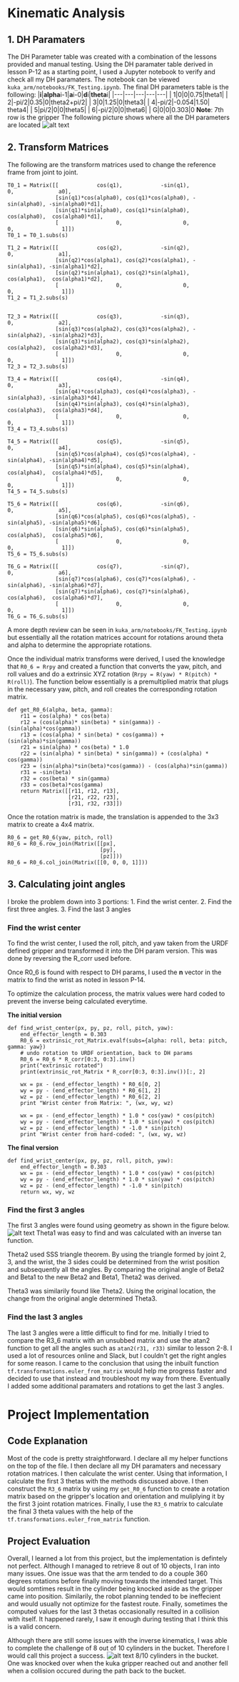 [image1]: ./pictures/dh_params.jpg
[image2]: ./pictures/robot_angles.jpg
[image3]: ./pictures/successful_8_out_of_10.png

# Kinematic Analysis
## 1. DH Paramaters
The DH Parameter table was created with a combination of the lessons provided and manual testing. Using the DH paramater table derived in lesson P-12 as a starting point, I used a Jupyter notebook to verify and check all my DH paramaters. The notebook can be viewed `kuka_arm/notebooks/FK_Testing.ipynb`. The final DH parameters table is the following:
|**i**|**alpha**i-1|**a**i-0|**d**i|**theta**i|
|---|---|---|---|---|
| 1|0|0|0.75|theta1|
| 2|-pi/2|0.35|0|theta2+pi/2|
| 3|0|1.25|0|theta3|
| 4|-pi/2|-0.054|1.50| theta4|
| 5|pi/2|0|0|theta5|
| 6|-pi/2|0|0|theta6|
| G|0|0|0.303|0
**Note**: 7th row is the gripper
The following picture shows where all the DH parameters are located
![alt text][image1]

## 2. Transform Matrices
The following are the transform matrices used to change the reference frame from joint to joint.
```
T0_1 = Matrix([[            cos(q1),            -sin(q1),            0,              a0],
               [sin(q1)*cos(alpha0), cos(q1)*cos(alpha0), -sin(alpha0), -sin(alpha0)*d1],
               [sin(q1)*sin(alpha0), cos(q1)*sin(alpha0),  cos(alpha0),  cos(alpha0)*d1],
               [                  0,                   0,            0,               1]])
T0_1 = T0_1.subs(s)

T1_2 = Matrix([[            cos(q2),            -sin(q2),            0,              a1],
               [sin(q2)*cos(alpha1), cos(q2)*cos(alpha1), -sin(alpha1), -sin(alpha1)*d2],
               [sin(q2)*sin(alpha1), cos(q2)*sin(alpha1),  cos(alpha1),  cos(alpha1)*d2],
               [                  0,                   0,            0,               1]])
T1_2 = T1_2.subs(s)


T2_3 = Matrix([[            cos(q3),            -sin(q3),            0,              a2],
               [sin(q3)*cos(alpha2), cos(q3)*cos(alpha2), -sin(alpha2), -sin(alpha2)*d3],
               [sin(q3)*sin(alpha2), cos(q3)*sin(alpha2),  cos(alpha2),  cos(alpha2)*d3],
               [                  0,                   0,            0,               1]])
T2_3 = T2_3.subs(s)

T3_4 = Matrix([[            cos(q4),            -sin(q4),            0,              a3],
               [sin(q4)*cos(alpha3), cos(q4)*cos(alpha3), -sin(alpha3), -sin(alpha3)*d4],
               [sin(q4)*sin(alpha3), cos(q4)*sin(alpha3),  cos(alpha3),  cos(alpha3)*d4],
               [                  0,                   0,            0,               1]])
T3_4 = T3_4.subs(s)

T4_5 = Matrix([[            cos(q5),            -sin(q5),            0,              a4],
               [sin(q5)*cos(alpha4), cos(q5)*cos(alpha4), -sin(alpha4), -sin(alpha4)*d5],
               [sin(q5)*sin(alpha4), cos(q5)*sin(alpha4),  cos(alpha4),  cos(alpha4)*d5],
               [                  0,                   0,            0,               1]])
T4_5 = T4_5.subs(s)

T5_6 = Matrix([[            cos(q6),            -sin(q6),            0,              a5],
               [sin(q6)*cos(alpha5), cos(q6)*cos(alpha5), -sin(alpha5), -sin(alpha5)*d6],
               [sin(q6)*sin(alpha5), cos(q6)*sin(alpha5),  cos(alpha5),  cos(alpha5)*d6],
               [                  0,                   0,            0,               1]])
T5_6 = T5_6.subs(s)

T6_G = Matrix([[            cos(q7),            -sin(q7),            0,              a6],
               [sin(q7)*cos(alpha6), cos(q7)*cos(alpha6), -sin(alpha6), -sin(alpha6)*d7],
               [sin(q7)*sin(alpha6), cos(q7)*sin(alpha6),  cos(alpha6),  cos(alpha6)*d7],
               [                  0,                   0,            0,               1]])
T6_G = T6_G.subs(s)
```
A more depth review can be seen in `kuka_arm/notebooks/FK_Testing.ipynb` but essentially all the rotation matrices account for rotations around theta and alpha to determine the appropriate rotations.

Once the individual matrix transforms were derived, I used the knowledge that `R0_6 = Rrpy` and created a function that converts the yaw, pitch, and roll values and do a extrinsic XYZ rotation (`Rrpy = R(yaw) * R(pitch) * R(roll)`). The function below essentially is a premultiplied matrix that plugs in the necessary  yaw, pitch, and roll creates the corresponding rotation matrix.
```
def get_R0_6(alpha, beta, gamma):
    r11 = cos(alpha) * cos(beta)
    r12 = (cos(alpha)* sin(beta) * sin(gamma)) - (sin(alpha)*cos(gamma))
    r13 = (cos(alpha) * sin(beta) * cos(gamma)) + (sin(alpha)*sin(gamma))
    r21 = sin(alpha) * cos(beta) * 1.0
    r22 = (sin(alpha) * sin(beta) * sin(gamma)) + (cos(alpha) * cos(gamma))
    r23 = (sin(alpha)*sin(beta)*cos(gamma)) - (cos(alpha)*sin(gamma))
    r31 = -sin(beta)
    r32 = cos(beta) * sin(gamma)
    r33 = cos(beta)*cos(gamma)
    return Matrix([[r11, r12, r13],
                   [r21, r22, r23],
                   [r31, r32, r33]])
```
Once the rotation matrix is made, the translation is appended to the 3x3 matrix to create a 4x4 matrix.
```
R0_6 = get_R0_6(yaw, pitch, roll)
R0_6 = R0_6.row_join(Matrix([[px],
                             [py],
                             [pz]]))
R0_6 = R0_6.col_join(Matrix([[0, 0, 0, 1]]))
```
## 3. Calculating joint angles
I broke the problem down into 3 portions: 1. Find the wrist center. 2. Find the first three angles. 3. Find the last 3 angles
### Find the wrist center
To find the wrist center, I used the roll, pitch, and yaw taken from the URDF
defined gripper and transformed it into the DH param version. This was done by reversing
the R_corr used before.

Once R0_6 is found with respect to DH params, I used the **n** vector in the matrix to find
the wrist as noted in lesson P-14.

To optimize the calculation process, the matrix values were hard coded to prevent the inverse being calculated everytime.

**The initial version**
```
def find_wrist_center(px, py, pz, roll, pitch, yaw):
    end_effector_length = 0.303
    R0_6 = extrinsic_rot_Matrix.evalf(subs={alpha: roll, beta: pitch, gamma: yaw})
    # undo rotation to URDF orientation, back to DH params
    R0_6 = R0_6 * R_corr[0:3, 0:3].inv()
    print("extrinsic rotated")
    print(extrinsic_rot_Matrix * R_corr[0:3, 0:3].inv())[:, 2]

    wx = px - (end_effector_length) * R0_6[0, 2]
    wy = py - (end_effector_length) * R0_6[1, 2]
    wz = pz - (end_effector_length) * R0_6[2, 2]
    print "Wrist center from Matrix: ", (wx, wy, wz)

    wx = px - (end_effector_length) * 1.0 * cos(yaw) * cos(pitch)
    wy = py - (end_effector_length) * 1.0 * sin(yaw) * cos(pitch)
    wz = pz - (end_effector_length) * -1.0 * sin(pitch)
    print "Wrist center from hard-coded: ", (wx, wy, wz)
```
**The final version**
```
def find_wrist_center(px, py, pz, roll, pitch, yaw):
    end_effector_length = 0.303
    wx = px - (end_effector_length) * 1.0 * cos(yaw) * cos(pitch)
    wy = py - (end_effector_length) * 1.0 * sin(yaw) * cos(pitch)
    wz = pz - (end_effector_length) * -1.0 * sin(pitch)
    return wx, wy, wz
```

### Find the first 3 angles
The first 3 angles were found using geometry as shown in the figure below.
![alt text][image2]
Theta1 was easy to find and was calculated with an inverse tan function.

Theta2 used SSS triangle theorem. By using the triangle formed by joint 2, 3, and the wrist, the 3 sides could be determined from the wrist position and subsequently all the angles. By comparing the original angle of Beta2 and Beta1 to the new Beta2 and Beta1, Theta2 was derived.

Theta3 was similarily found like Theta2. Using the original location, the change from the original angle determined Theta3.

### Find the last 3 angles
The last 3 angles were a little difficult to find for me. Initially I tried to compare the R3_6 matrix with an unsubbed matrix and use the atan2 function to get all the angles such as `atan2(r31, r33)` similar to lesson 2-8. I used a lot of resources online and Slack, but I couldn't get the right angles for some reason. I came to the conclusion that using the inbuilt function `tf.transformations.euler_from_matrix` would help me progress faster and decided to use that instead and troubleshoot my way from there. Eventually I added some additional paramaters and rotations to get the last 3 angles.

# Project Implementation
## Code Explanation
Most of the code is pretty straightforward. I declare all my helper functions on the top of the file. I then declare all my DH paramaters and necessary rotation matrices. I then calculate the wrist center. Using that information, I calculate the first 3 thetas with the methods discussed above. I then construct the `R3_6` matrix by using my `get_R0_6` function to create a rotation matrix based on the gripper's location and orientation and muliplying it by the first 3 joint rotation matrices. Finally, I use the `R3_6` matrix to calculate the final 3 theta values with the help of the `tf.transformations.euler_from_matrix` function.
## Project Evaluation
Overall, I learned a lot from this project, but the implementation is defintely not perfect. Although I managed to retrieve 8 out of 10 objects, I ran into many issues. One issue was that the arm tended to do a couple 360 degrees rotations before finally moving towards the intended target. This would somtimes result in the cylinder being knocked aside as the gripper came into position. Similarily, the robot planning tended to be ineffecient and would usually not optimize for the fastest route. Finally, sometimes the computed values for the last 3 thetas occasionally resulted in a collision with itself. It happened rarely, I saw it enough during testing that I think this is a valid concern.

Although there are still some issues with the inverse kinematics, I was able to complete the challenge of 8 out of 10 cylinders in the bucket. Therefore I would call this project a success.
![alt text][image3]
8/10 cylinders in the bucket. One was knocked over when the kuka gripper reached out and another fell when a collision occured during the path back to the bucket.
